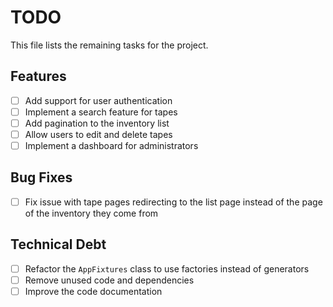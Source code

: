 # TODO

This file lists the remaining tasks for the project.

## Features

- [ ] Add support for user authentication
- [ ] Implement a search feature for tapes
- [ ] Add pagination to the inventory list
- [ ] Allow users to edit and delete tapes
- [ ] Implement a dashboard for administrators

## Bug Fixes

- [ ] Fix issue with tape pages redirecting to the list page instead of the page of the inventory they come from

## Technical Debt

- [ ] Refactor the `AppFixtures` class to use factories instead of generators
- [ ] Remove unused code and dependencies
- [ ] Improve the code documentation